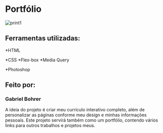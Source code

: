 # Portfólio

![print1](https://github.com/Huthee/curriculo_html/assets/89394453/6bda1747-d62f-43b1-8be1-9c5bdec1b458)

## Ferramentas utilizadas:

*HTML

*CSS
  *Flex-box
  *Media Query
  
*Photoshop

## Feito por:

### Gabriel Bohrer

A ideia do projeto é criar meu currículo interativo completo, além de personalizar as páginas conforme meu design e minhas informações pessoais. Este projeto servirá também como um portfólio, contendo vários links para outros trabalhos e projetos meus.
